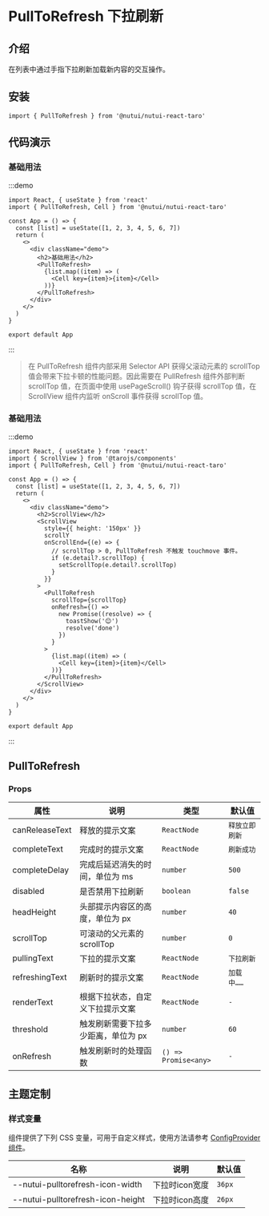 # PullToRefresh 下拉刷新

## 介绍

在列表中通过手指下拉刷新加载新内容的交互操作。

## 安装

```tsx
import { PullToRefresh } from '@nutui/nutui-react-taro'
```

## 代码演示

### 基础用法

:::demo

```tsx
import React, { useState } from 'react'
import { PullToRefresh, Cell } from '@nutui/nutui-react-taro'

const App = () => {
  const [list] = useState([1, 2, 3, 4, 5, 6, 7])
  return (
    <>
      <div className="demo">
        <h2>基础用法</h2>
        <PullToRefresh>
          {list.map((item) => (
            <Cell key={item}>{item}</Cell>
          ))}
        </PullToRefresh>
      </div>
    </>
  )
}

export default App
```

:::

> 在 PullToRefresh 组件内部采用 Selector API 获得父滚动元素的 scrollTop 值会带来下拉卡顿的性能问题。因此需要在 PullRefresh 组件外部判断 scrollTop 值，在页面中使用 usePageScroll() 钩子获得 scrollTop 值，在 ScrollView 组件内监听 onScroll 事件获得 scrollTop 值。

### 基础用法

:::demo

```tsx
import React, { useState } from 'react'
import { ScrollView } from '@tarojs/components'
import { PullToRefresh, Cell } from '@nutui/nutui-react-taro'

const App = () => {
  const [list] = useState([1, 2, 3, 4, 5, 6, 7])
  return (
    <>
      <div className="demo">
        <h2>ScrollView</h2>
        <ScrollView
          style={{ height: '150px' }}
          scrollY
          onScrollEnd={(e) => {
            // scrollTop > 0, PullToRefresh 不触发 touchmove 事件。
            if (e.detail?.scrollTop) {
              setScrollTop(e.detail?.scrollTop)
            }
          }}
        >
          <PullToRefresh
            scrollTop={scrollTop}
            onRefresh={() =>
              new Promise((resolve) => {
                toastShow('😊')
                resolve('done')
              })
            }
          >
            {list.map((item) => (
              <Cell key={item}>{item}</Cell>
            ))}
          </PullToRefresh>
        </ScrollView>
      </div>
    </>
  )
}

export default App
```

:::

## PullToRefresh

### Props

| 属性 | 说明 | 类型 | 默认值 |
| --- | --- | --- | --- |
| canReleaseText | 释放的提示文案 | `ReactNode` | `释放立即刷新` |
| completeText | 完成时的提示文案 | `ReactNode` | `刷新成功` |
| completeDelay | 完成后延迟消失的时间，单位为 ms | `number` | `500` |
| disabled | 是否禁用下拉刷新 | `boolean` | `false` |
| headHeight | 头部提示内容区的高度，单位为 px | `number` | `40` |
| scrollTop | 可滚动的父元素的 scrollTop | `number` | `0` |
| pullingText | 下拉的提示文案 | `ReactNode` | `下拉刷新` |
| refreshingText | 刷新时的提示文案 | `ReactNode` | `加载中……` |
| renderText | 根据下拉状态，自定义下拉提示文案 | `ReactNode` | `-` |
| threshold | 触发刷新需要下拉多少距离，单位为 px | `number` | `60` |
| onRefresh | 触发刷新时的处理函数 | `() => Promise<any>` | `-` |

## 主题定制

### 样式变量

组件提供了下列 CSS 变量，可用于自定义样式，使用方法请参考 [ConfigProvider 组件](#/zh-CN/component/configprovider)。

| 名称 | 说明 | 默认值 |
| --- | --- | --- |
| \--nutui-pulltorefresh-icon-width | 下拉时icon宽度 | `36px` |
| \--nutui-pulltorefresh-icon-height | 下拉时icon高度 | `26px` |
